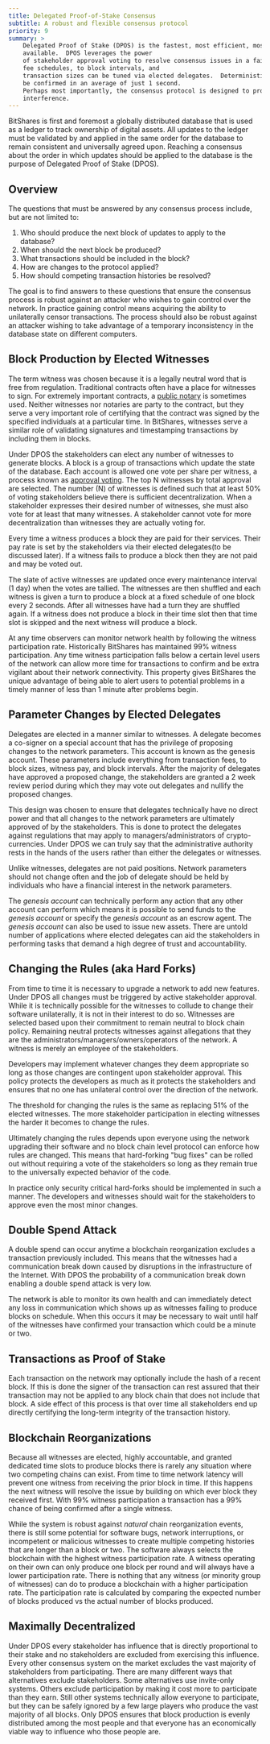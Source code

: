 ```yaml
---
title: Delegated Proof-of-Stake Consensus
subtitle: A robust and flexible consensus protocol
priority: 9
summary: >
    Delegated Proof of Stake (DPOS) is the fastest, most efficient, most decentralized, and most flexible consensus model
    available.  DPOS leverages the power
    of stakeholder approval voting to resolve consensus issues in a fair and democratic way.  All network parameters from
    fee schedules, to block intervals, and
    transaction sizes can be tuned via elected delegates.  Deterministic selection of block producers allows transactions to
    be confirmed in an average of just 1 second.
    Perhaps most importantly, the consensus protocol is designed to protect all participants against unwanted regulatory
    interference.
---
```


BitShares is first and foremost a globally distributed database that is used as a ledger to track ownership of digital
assets.  All updates to the ledger must be validated by and applied in the same order for the database to remain
consistent and universally
agreed upon.   Reaching a consensus about the order in which updates should be applied to the database is the purpose of
Delegated Proof of Stake (DPOS).

## Overview

The questions that must be answered by any consensus process include, but are not limited to:

1. Who should produce the next block of updates to apply to the database?
2. When should the next block be produced?
3. What transactions should be included in the block?
4. How are changes to the protocol applied?
5. How should competing transaction histories be resolved?

The goal is to find answers to these questions that ensure the consensus process is robust against
an attacker who wishes to gain control over the network.  In practice gaining control means acquiring
the ability to unilaterally censor transactions.  The process should also be robust against an attacker
wishing to take advantage of a temporary inconsistency in the database state on different computers.

## Block Production by Elected Witnesses

The term witness was chosen because it is a legally neutral word that is free from regulation.  Traditional contracts
often have a place for witnesses to sign.  For extremely important contracts, a [public
notary](http://en.wikipedia.org/wiki/Notary_public)
is sometimes used.   Neither witnesses nor notaries are party to the contract, but they serve a very important role
of certifying that the contract was signed by the specified individuals at a particular time.   In BitShares, witnesses
serve a similar role of validating signatures and timestamping transactions by including them in blocks.

Under DPOS the stakeholders can elect any number of witnesses to generate blocks.  A block is a group of
transactions which update the state of the database.   Each account is allowed one vote per share per witness, a
process known as [approval voting](http://en.wikipedia.org/wiki/Approval_voting).  The top N witnesses by total
approval are selected.  The number (N) of witnesses is defined such that at least 50% of voting stakeholders
believe there is sufficient decentralization.   When a stakeholder expresses their desired number of witnesses,
she must also vote for at least that many witnesses.   A stakeholder cannot vote for more decentralization
than witnesses they are actually voting for.

Every time a witness produces a block they are paid for their services.  Their pay rate is set by the stakeholders
via their elected delegates(to be discussed later).  If a witness fails to produce a block then they are not
paid and may be voted out.

The slate of active witnesses are updated once every maintenance interval (1 day) when the votes are tallied. The witnesses are
then shuffled and each witness is given a turn to produce a block at a fixed schedule of one block every 2 seconds. After all
witnesses have had a turn they are shuffled again.  If a witness does not produce a block in their time slot then that time
slot is skipped and the next witness will produce a block.

At any time observers can monitor network health by following the witness participation rate.  Historically BitShares has
maintained 99% witness participation.   Any time witness participation falls below a certain level users of the
network can allow more time for transactions to confirm and be extra vigilant about their network connectivity.  This
property gives BitShares the unique advantage of being able to alert users to potential problems in a timely manner of
less than 1 minute after problems begin.

## Parameter Changes by Elected Delegates

Delegates are elected in a manner similar to witnesses.   A delegate becomes a co-signer on a special
account that has the privilege of proposing changes to the network parameters.  This account is known as the
genesis account.  These parameters include everything from transaction fees, to block sizes, witness pay, and block
intervals.  After the majority of delegates have
approved a proposed change, the stakeholders are granted a 2 week review period during which they may vote out
delegates and nullify the proposed changes.

This design was chosen to ensure that delegates technically have no direct power and that all changes to the
network parameters are ultimately approved of by the stakeholders.  This is done to protect the delegates against
regulations that may apply to managers/administrators of crypto-currencies.   Under DPOS we can truly say that the
administrative authority rests in the hands of the users rather than either the delegates or witnesses.

Unlike witnesses, delegates are not paid positions.  Network parameters should not change often and the job of
delegate should be held by individuals who have a financial interest in the network parameters.

The *genesis account* can technically perform any action that any other account can perform which means it is possible to
send funds to the *genesis account* or specify the *genesis account* as an escrow agent.  The *genesis account* can also
be used to issue new assets.  There are untold number of applications where elected delegates can aid the stakeholders in
performing tasks that demand a high degree of trust and accountability.

## Changing the Rules  (aka Hard Forks)

From time to time it is necessary to upgrade a network to add new features.  Under DPOS all changes must
be triggered by active stakeholder approval.   While it is technically possible for the witnesses to collude to
change their software unilaterally, it is not in their interest to do so.  Witnesses are selected based upon
their commitment to remain neutral to block chain policy.   Remaining neutral protects witnesses against
allegations that they are the administrators/managers/owners/operators of the network.  A witness is merely
an employee of the stakeholders.

Developers may implement whatever changes they deem appropriate so long as those changes are contingent upon
stakeholder approval.  This policy protects the developers as much as it protects the stakeholders and
ensures that no one has unilateral control over the direction of the network.

The threshold for changing the rules is the same as replacing 51% of the elected witnesses.  The more
stakeholder participation in electing witnesses the harder it becomes to change the rules.

Ultimately changing the rules depends upon everyone using the network upgrading their software and
no block chain level protocol can enforce how rules are changed.  This means that hard-forking "bug fixes" can
be rolled out without requiring a vote of the stakeholders so long as they remain true to the universally
expected behavior of the code.

In practice only security critical hard-forks should be implemented in such a manner. The developers and
witnesses should wait for the stakeholders to approve even the most minor changes.


## Double Spend Attack

A double spend can occur anytime a blockchain reorganization excludes a transaction previously included.
This means that the witnesses had a communication break down caused by disruptions in the infrastructure of the Internet.
With DPOS the probability of a communication break down enabling a double spend attack is very low.

The network is able to monitor its own health and can immediately detect any loss in communication which shows up as
witnesses failing to produce blocks on schedule.
When this occurs it may be necessary to wait until half of the witnesses have confirmed your transaction which could be
a minute or two.

## Transactions as Proof of Stake

Each transaction on the network may optionally include the hash of a recent block.  If this is done the signer of the
transaction can rest assured that their
transaction may not be applied to any block chain that does not include that block.  A side effect of this process is
that over time all stakeholders end up
directly certifying the long-term integrity of the transaction history.

## Blockchain Reorganizations

Because all witnesses are elected, highly accountable, and granted dedicated time slots to produce blocks there is
rarely any situation where two competing chains can exist.  From time to time network latency will prevent one witness
from
receiving the prior block in time.  If this happens the next witness will resolve the issue by building on which ever
block they received first.  With 99% witness participation a transaction has a 99% chance of being confirmed after a
single witness.

While the system is robust against *natural* chain reorganization events, there is still some potential for software
bugs, network interruptions, or incompetent or malicious witnesses to create multiple competing histories that are
longer
than a block or two.  The software always selects the blockchain with the highest witness participation rate.  A
witness operating on their own can only produce one block per round and will always have a lower participation rate.
There is nothing that any witness (or minority group of witnesses)
can do to produce a blockchain with a higher participation rate.    The participation rate is calculated by comparing
the expected number of blocks produced vs the actual number of blocks produced.

## Maximally Decentralized

Under DPOS every stakeholder has influence that is directly proportional to their stake and no stakeholders are excluded
from exercising this influence.  Every other consensus system on the market
excludes the vast majority of stakeholders from participating.  There are many different ways that alternatives exclude
stakeholders.   Some alternatives use invite-only systems. Others exclude
participation by making it cost more to participate than they earn.  Still other systems technically allow everyone to
participate, but they can be safely ignored by a few large players who produce the vast
majority of all blocks.  Only DPOS ensures that block production is evenly distributed among the most people and that
everyone has an economically viable way to influence who those people are.
